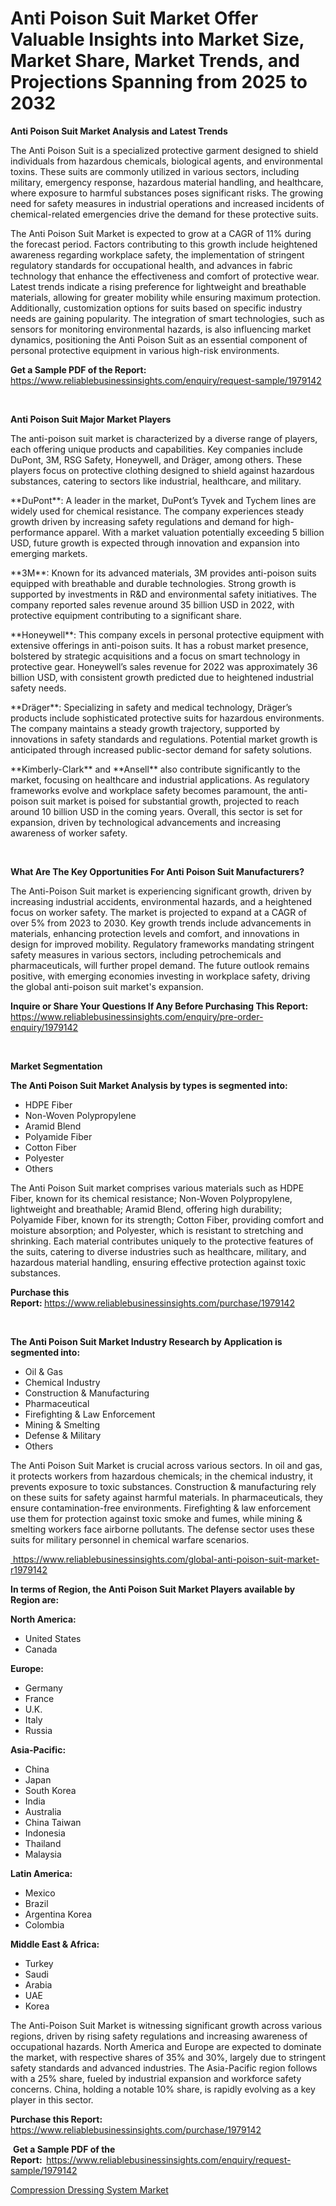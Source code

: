 <p><h1>Anti Poison Suit Market Offer Valuable Insights into Market Size, Market Share, Market Trends, and Projections Spanning from 2025 to 2032</h1></p><p><strong>Anti Poison Suit Market Analysis and Latest Trends</strong></p>
<p><p>The Anti Poison Suit is a specialized protective garment designed to shield individuals from hazardous chemicals, biological agents, and environmental toxins. These suits are commonly utilized in various sectors, including military, emergency response, hazardous material handling, and healthcare, where exposure to harmful substances poses significant risks. The growing need for safety measures in industrial operations and increased incidents of chemical-related emergencies drive the demand for these protective suits.</p><p>The Anti Poison Suit Market is expected to grow at a CAGR of 11% during the forecast period. Factors contributing to this growth include heightened awareness regarding workplace safety, the implementation of stringent regulatory standards for occupational health, and advances in fabric technology that enhance the effectiveness and comfort of protective wear. Latest trends indicate a rising preference for lightweight and breathable materials, allowing for greater mobility while ensuring maximum protection. Additionally, customization options for suits based on specific industry needs are gaining popularity. The integration of smart technologies, such as sensors for monitoring environmental hazards, is also influencing market dynamics, positioning the Anti Poison Suit as an essential component of personal protective equipment in various high-risk environments.</p></p>
<p><strong>Get a Sample PDF of the Report:&nbsp;</strong> <a href="https://www.reliablebusinessinsights.com/enquiry/request-sample/1979142?utm_campaign=2248&utm_medium=2&utm_source=Github&utm_content=ia&utm_term=28032025&utm_id=anti-poison-suit">https://www.reliablebusinessinsights.com/enquiry/request-sample/1979142</a></p>
<p>&nbsp;</p>
<p><strong>Anti Poison Suit Major Market Players</strong></p>
<p><p>The anti-poison suit market is characterized by a diverse range of players, each offering unique products and capabilities. Key companies include DuPont, 3M, RSG Safety, Honeywell, and Dräger, among others. These players focus on protective clothing designed to shield against hazardous substances, catering to sectors like industrial, healthcare, and military.</p><p>**DuPont**: A leader in the market, DuPont’s Tyvek and Tychem lines are widely used for chemical resistance. The company experiences steady growth driven by increasing safety regulations and demand for high-performance apparel. With a market valuation potentially exceeding 5 billion USD, future growth is expected through innovation and expansion into emerging markets.</p><p>**3M**: Known for its advanced materials, 3M provides anti-poison suits equipped with breathable and durable technologies. Strong growth is supported by investments in R&D and environmental safety initiatives. The company reported sales revenue around 35 billion USD in 2022, with protective equipment contributing to a significant share.</p><p>**Honeywell**: This company excels in personal protective equipment with extensive offerings in anti-poison suits. It has a robust market presence, bolstered by strategic acquisitions and a focus on smart technology in protective gear. Honeywell’s sales revenue for 2022 was approximately 36 billion USD, with consistent growth predicted due to heightened industrial safety needs.</p><p>**Dräger**: Specializing in safety and medical technology, Dräger’s products include sophisticated protective suits for hazardous environments. The company maintains a steady growth trajectory, supported by innovations in safety standards and regulations. Potential market growth is anticipated through increased public-sector demand for safety solutions.</p><p>**Kimberly-Clark** and **Ansell** also contribute significantly to the market, focusing on healthcare and industrial applications. As regulatory frameworks evolve and workplace safety becomes paramount, the anti-poison suit market is poised for substantial growth, projected to reach around 10 billion USD in the coming years. Overall, this sector is set for expansion, driven by technological advancements and increasing awareness of worker safety.</p></p>
<p>&nbsp;</p>
<p><strong>What Are The Key Opportunities For Anti Poison Suit Manufacturers?</strong></p>
<p><p>The Anti-Poison Suit market is experiencing significant growth, driven by increasing industrial accidents, environmental hazards, and a heightened focus on worker safety. The market is projected to expand at a CAGR of over 5% from 2023 to 2030. Key growth trends include advancements in materials, enhancing protection levels and comfort, and innovations in design for improved mobility. Regulatory frameworks mandating stringent safety measures in various sectors, including petrochemicals and pharmaceuticals, will further propel demand. The future outlook remains positive, with emerging economies investing in workplace safety, driving the global anti-poison suit market's expansion.</p></p>
<p><strong>Inquire or Share Your Questions If Any Before Purchasing This Report:</strong> <a href="https://www.reliablebusinessinsights.com/enquiry/pre-order-enquiry/1979142?utm_campaign=2248&utm_medium=2&utm_source=Github&utm_content=ia&utm_term=28032025&utm_id=anti-poison-suit">https://www.reliablebusinessinsights.com/enquiry/pre-order-enquiry/1979142</a></p>
<p>&nbsp;</p>
<p><strong>Market Segmentation</strong></p>
<p><strong>The Anti Poison Suit Market Analysis by types is segmented into:</strong></p>
<p><ul><li>HDPE Fiber</li><li>Non-Woven Polypropylene</li><li>Aramid Blend</li><li>Polyamide Fiber</li><li>Cotton Fiber</li><li>Polyester</li><li>Others</li></ul></p>
<p><p>The Anti Poison Suit market comprises various materials such as HDPE Fiber, known for its chemical resistance; Non-Woven Polypropylene, lightweight and breathable; Aramid Blend, offering high durability; Polyamide Fiber, known for its strength; Cotton Fiber, providing comfort and moisture absorption; and Polyester, which is resistant to stretching and shrinking. Each material contributes uniquely to the protective features of the suits, catering to diverse industries such as healthcare, military, and hazardous material handling, ensuring effective protection against toxic substances.</p></p>
<p><strong>Purchase this Report:&nbsp;</strong><a href="https://www.reliablebusinessinsights.com/purchase/1979142?utm_campaign=2248&utm_medium=2&utm_source=Github&utm_content=ia&utm_term=28032025&utm_id=anti-poison-suit">https://www.reliablebusinessinsights.com/purchase/1979142</a></p>
<p>&nbsp;</p>
<p><strong>The Anti Poison Suit Market Industry Research by Application is segmented into:</strong></p>
<p><ul><li>Oil & Gas</li><li>Chemical Industry</li><li>Construction & Manufacturing</li><li>Pharmaceutical</li><li>Firefighting & Law Enforcement</li><li>Mining & Smelting</li><li>Defense & Military</li><li>Others</li></ul></p>
<p><p>The Anti Poison Suit Market is crucial across various sectors. In oil and gas, it protects workers from hazardous chemicals; in the chemical industry, it prevents exposure to toxic substances. Construction & manufacturing rely on these suits for safety against harmful materials. In pharmaceuticals, they ensure contamination-free environments. Firefighting & law enforcement use them for protection against toxic smoke and fumes, while mining & smelting workers face airborne pollutants. The defense sector uses these suits for military personnel in chemical warfare scenarios.</p></p>
<p><a href="https://www.reliablebusinessinsights.com/global-anti-poison-suit-market-r1979142?utm_campaign=2248&utm_medium=2&utm_source=Github&utm_content=ia&utm_term=28032025&utm_id=anti-poison-suit">&nbsp;https://www.reliablebusinessinsights.com/global-anti-poison-suit-market-r1979142</a></p>
<p><strong>In terms of Region, the Anti Poison Suit Market Players available by Region are:</strong></p>
<p>
    <p> <strong> North America: </strong>
        <ul>
            <li>United States</li>
            <li>Canada</li>
        </ul>
        </p> 
    <p> <strong> Europe: </strong>
        <ul>
            <li>Germany</li>
            <li>France</li>
            <li>U.K.</li>
            <li>Italy</li>
            <li>Russia</li>
        </ul>
        </p> 
    <p> <strong> Asia-Pacific: </strong>
        <ul>
            <li>China</li>
            <li>Japan</li>
            <li>South Korea</li>
            <li>India</li>
            <li>Australia</li>
            <li>China Taiwan</li>
            <li>Indonesia</li>
            <li>Thailand</li>
            <li>Malaysia</li>
        </ul>
        </p> 
    <p> <strong> Latin America: </strong>
        <ul>
            <li>Mexico</li>
            <li>Brazil</li>
            <li>Argentina Korea</li>
            <li>Colombia</li>
        </ul>
        </p> 
    <p> <strong> Middle East & Africa: </strong>
        <ul>
            <li>Turkey</li>
            <li>Saudi</li>
            <li>Arabia</li>
            <li>UAE</li>
            <li>Korea</li>
        </ul>
    </p>
    </p>
<p><p>The Anti-Poison Suit Market is witnessing significant growth across various regions, driven by rising safety regulations and increasing awareness of occupational hazards. North America and Europe are expected to dominate the market, with respective shares of 35% and 30%, largely due to stringent safety standards and advanced industries. The Asia-Pacific region follows with a 25% share, fueled by industrial expansion and workforce safety concerns. China, holding a notable 10% share, is rapidly evolving as a key player in this sector.</p></p>
<p><strong>Purchase this Report: </strong><a href="https://www.reliablebusinessinsights.com/purchase/1979142?utm_campaign=2248&utm_medium=2&utm_source=Github&utm_content=ia&utm_term=28032025&utm_id=anti-poison-suit">https://www.reliablebusinessinsights.com/purchase/1979142</a></p>
<p>&nbsp;<strong>Get a Sample PDF of the Report:&nbsp;&nbsp;</strong><a href="https://www.reliablebusinessinsights.com/enquiry/request-sample/1979142?utm_campaign=2248&utm_medium=2&utm_source=Github&utm_content=ia&utm_term=28032025&utm_id=anti-poison-suit">https://www.reliablebusinessinsights.com/enquiry/request-sample/1979142</a></p>
<p><strong></strong></p>
<p><p><a href="https://github.com/kaidaloeckf7/Market-Research-Report-List-1/blob/main/compression-dressing-system-market.md?utm_campaign=2248&utm_medium=2&utm_source=Github&utm_content=ia&utm_term=28032025&utm_id=anti-poison-suit">Compression Dressing System Market</a></p></p>